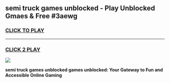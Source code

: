 
## semi truck games unblocked - Play Unblocked Gmaes & Free #3aewg
<h3>
<a href="https://premium.freeplayer.one?title=semi_truck_games_unblocked&ref=01M">CLICK TO PLAY</a></h3>
<hr>

<h3>
<a href="https://premium.freeplayer.one?title=semi_truck_games_unblocked&ref=01M">CLICK 2 PLAY</a>
  
</h3>

<a href="https://premium.freeplayer.one?title=semi_truck_games_unblocked&ref=01M"><img src="https://clearcache.store/games.png"></a>


**semi truck games unblocked games unblocked: Your Gateway to Fun and Accessible Online Gaming**
